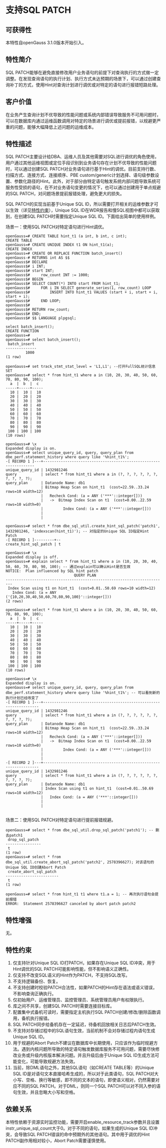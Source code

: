 # 支持SQL PATCH

## 可获得性<a name="section1964504520318"></a>

本特性自openGauss 3.1.0版本开始引入。

## 特性简介<a name="section1167555239"></a>

SQL PATCH能够在避免直接修改用户业务语句的前提下对查询执行的方式做一定调整。在发现查询语句的执行计划、执行方式未达预期的场景下，可以通过创建查询补丁的方式，使用Hint对查询计划进行调优或对特定的语句进行报错短路处理。

## 客户价值<a name="section1839714319416"></a>

在业务产生查询计划不优导致的性能问题或系统内部错误导致服务不可用问题时，可以在数据库内通过运维函数调用对特定的场景进行调优或提前报错，以规避更严重的问题，能够大幅降低上述问题的运维成本。

## 特性描述<a name="section1744178185110"></a>

SQL PATCH主要设计给DBA、运维人员及其他需要对SQL进行调优的角色使用，用户通过其他运维视图或定位手段识别到业务语句存在计划不优导致的性能问题时，可以通过创建SQL PATCH对业务语句进行基于Hint的调优。目前支持行数、扫描方式、连接方式、连接顺序、PBE custom/generic计划选择、语句级参数设置、参数化路径的Hint。此外，对于部分由特定语句触发系统内部问题导致系统可服务性受损的语句，在不对业务语句变更的情况下，也可以通过创建用于单点规避的SQL PATCH，对问题场景提前报错处理，避免更大的损失。

SQL PATCH的实现当前基于Unique SQL ID，所以需要打开相关的运维参数才可以生效（详见[特性约束](#section865112655119)），Unique SQL ID在WDR报告和慢SQL视图中都可以获取到，在创建SQL PATCH时需要指定Unique SQL ID。下面给出简单的使用样例。

场景一：使用SQL PATCH对特定语句进行Hint调优。

```
openGauss=# CREATE TABLE hint_t1 (a int, b int, c int);
CREATE TABLE
openGauss=# CREATE UNIQUE INDEX t1 ON hint_t1(a);
CREATE INDEX
openGauss=# CREATE OR REPLACE FUNCTION batch_insert()
openGauss-# RETURNS int AS $$
openGauss$# DECLARE
openGauss$# i INT;
openGauss$# start INT;
openGauss$#     row_count INT := 1000;
openGauss$# BEGIN
openGauss$# SELECT COUNT(*) INTO start FROM hint_t1;
openGauss$#     FOR i IN SELECT generate_series(1, row_count) LOOP
openGauss$#         INSERT INTO hint_t1 VALUES (start + i, start + i, start + i);
openGauss$#     END LOOP;
openGauss$#
openGauss$# RETURN row_count;
openGauss$# END;
openGauss$# $$ LANGUAGE plpgsql;

select batch_insert();
CREATE FUNCTION
openGauss=#
openGauss=# select batch_insert();
 batch_insert
--------------
         1000
(1 row)

openGauss=# set track_stmt_stat_level = 'L1,L1'; --打开FullSQL统计信息
SET
openGauss=# select * from hint_t1 where a in (10, 20, 30, 40, 50, 60, 70, 80, 90, 100);
  a  |  b  |  c
-----+-----+-----
  10 |  10 |  10
  20 |  20 |  20
  30 |  30 |  30
  40 |  40 |  40
  50 |  50 |  50
  60 |  60 |  60
  70 |  70 |  70
  80 |  80 |  80
  90 |  90 |  90
 100 | 100 | 100
(10 rows)

openGauss=# \x
Expanded display is on.
openGauss=# select unique_query_id, query, query_plan from dbe_perf.statement_history where query like '%hint_t1%';
-[ RECORD 1 ]---+------------------------------------------------------------------
unique_query_id | 1432981246
query           | select * from hint_t1 where a in (?, ?, ?, ?, ?, ?, ?, ?, ?, ?);
query_plan      | Datanode Name: db1
                | Bitmap Heap Scan on hint_t1  (cost=22.59..33.24 rows=10 width=12)
                |   Recheck Cond: (a = ANY ('***'::integer[]))
                |   ->  Bitmap Index Scan on t1  (cost=0.00..22.59 rows=10 width=0)
                |         Index Cond: (a = ANY ('***'::integer[]))
                |
                |

openGauss=# select * from dbe_sql_util.create_hint_sql_patch('patch1', 1432981246, 'indexscan(hint_t1)'); -- 对指定的Unique SQL ID指定Hint Patch
-[ RECORD 1 ]---------+--
create_hint_sql_patch | t

openGauss=# \x
Expanded display is off.
openGauss=# explain select * from hint_t1 where a in (10, 20, 30, 40, 50, 60, 70, 80, 90, 100); -- 通过explain可以确认Hint是否生效
NOTICE:  Plan influenced by SQL hint patch
                               QUERY PLAN
-------------------------------------------------------------------------
 Index Scan using t1 on hint_t1  (cost=0.01..50.69 rows=10 width=12)
   Index Cond: (a = ANY ('{10,20,30,40,50,60,70,80,90,100}'::integer[]))
(2 rows)

openGauss=# select * from hint_t1 where a in (10, 20, 30, 40, 50, 60, 70, 80, 90, 100);
  a  |  b  |  c
-----+-----+-----
  10 |  10 |  10
  20 |  20 |  20
  30 |  30 |  30
  40 |  40 |  40
  50 |  50 |  50
  60 |  60 |  60
  70 |  70 |  70
  80 |  80 |  80
  90 |  90 |  90
 100 | 100 | 100
(10 rows)

openGauss=# \x
Expanded display is on.
openGauss=# select unique_query_id, query, query_plan from dbe_perf.statement_history where query like '%hint_t1%'; -- 可以看到新的执行计划已经改变了
-[ RECORD 1 ]---+--------------------------------------------------------------------
unique_query_id | 1432981246
query           | select * from hint_t1 where a in (?, ?, ?, ?, ?, ?, ?, ?, ?, ?);
query_plan      | Datanode Name: db1
                | Bitmap Heap Scan on hint_t1  (cost=22.59..33.24 rows=10 width=12)
                |   Recheck Cond: (a = ANY ('***'::integer[]))
                |   ->  Bitmap Index Scan on t1  (cost=0.00..22.59 rows=10 width=0)
                |         Index Cond: (a = ANY ('***'::integer[]))
                |
                |
-[ RECORD 2 ]---+--------------------------------------------------------------------
unique_query_id | 1432981246
query           | select * from hint_t1 where a in (?, ?, ?, ?, ?, ?, ?, ?, ?, ?);
query_plan      | Datanode Name: db1
                | Index Scan using t1 on hint_t1  (cost=0.01..50.69 rows=10 width=12)
                |   Index Cond: (a = ANY ('***'::integer[]))
                |
                |


```

场景二：使用SQL PATCH对特定语句进行提前报错规避。

```
openGauss=# select * from dbe_sql_util.drop_sql_patch('patch1'); -- 删去patch1
 drop_sql_patch
----------------
 t
(1 row)
openGauss=# select * from dbe_sql_util.create_abort_sql_patch('patch2', 2578396627); 对该语句的Unique SQL ID创建Abort Patch
 create_abort_sql_patch
------------------------
 t
(1 row)

openGauss=# select * from hint_t1 t1 where t1.a = 1; -- 再次执行语句会提前报错
ERROR:  Statement 2578396627 canceled by abort patch patch2
```

## 特性增强<a name="section35315526014"></a>

无。

## 特性约束<a name="section865112655119"></a>

1.  仅支持针对Unique SQL ID打PATCH，如果存在Unique SQL ID冲突，用于Hint调优的SQL PATCH可能影响性能，但不影响语义正确性。
2.  仅支持不改变SQL语义的Hint作为PATCH，不支持SQL改写。
3.  不支持逻辑备份、恢复。
4.  不支持创建时校验PATCH合法性，如果PATCH的Hint存在语法或语义错误，不影响查询正确执行。
5.  仅初始用户、运维管理员、监控管理员、系统管理员用户有权限执行。
6.  库之间不共享，创建SQL PATCH时需要连接目标库。
7.  配置集中式备机可读时，需要指定主机执行SQL PATCH创建/修改/删除函数调用，备机执行报错。
8.  SQL PATCH同步给备机存在一定延迟，待备机回放相关日志后PATCH生效。
9.  不支持对存储过程中的SQL语句生效，当前机制不会对存储过程内语句生成Unique SQL ID。
10. 用于规避的Abort Patch不建议在数据库中长期使用，只应该作为临时规避方法。遇到内核问题所导致的特定语句触发数据库服务不可用问题，需要尽快修改业务或升级内核版本解决问题。并且升级后由于Unique SQL ID生成方法可能变化，可能导致规避方法失效。
11. 当前，除DML语句之外，其他SQL语句（如CREATE TABLE等）的Unique SQL ID是对语句文本直接哈希生成的，所以对于此类语句，SQL PATCH对大小写、空格、换行等敏感，即不同的文本的语句，即使语义相对，仍然需要对应不同的SQL PATCH。对于DML，则同一个SQL PATCH可以对不同入参的语句生效，并且忽略大小写和空格。

## 依赖关系<a name="section15876411599"></a>

本特性依赖于资源实时监控功能，需要开启enable\_resource\_track参数并且设置instr\_unique\_sql\_count大于0。对于不同的语句，如果生成的Unique SQL ID冲突，会导致SQL PATCH错误的命中预期外的其他语句。其中用于调优的Hint PATCH副作用相对较小，Abort Patch需要谨慎使用。

